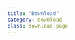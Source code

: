 ```yaml
---
title: "Download"
category: download
class: download-page
---
```

<script setup lang="ts">
  import TheDownload from "~@/views/download/TheDownload.vue"
</script>

<TheDownload />
